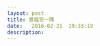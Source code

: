 ```yaml
---
layout: post
title: 景福宫一隅
date:   2016-02-21  19:33:19
description:
---
```

<img class="col three" src="{{ site.baseurl }}/img/jingfu/2.jpg" alt="" title=""/>
<img class="col three" src="{{ site.baseurl }}/img/jingfu/3.jpg" alt="" title=""/>
<img class="col three" src="{{ site.baseurl }}/img/jingfu/4.jpg" alt="" title=""/>
<img class="col three" src="{{ site.baseurl }}/img/jingfu/1.jpg" alt="" title=""/>
<img class="col three" src="{{ site.baseurl }}/img/jingfu/5.jpg" alt="" title=""/>
<img class="col three" src="{{ site.baseurl }}/img/jingfu/8.jpg" alt="" title=""/>
<img class="col three" src="{{ site.baseurl }}/img/jingfu/6.jpg" alt="" title=""/>
<img class="col three" src="{{ site.baseurl }}/img/jingfu/7.jpg" alt="" title=""/>
